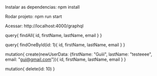 Instalar as dependencias: npm install

Rodar projeto: npm run start

Acessar: http://localhost:4000/graphql

query{
  findAll{
    id,
    firstName,
    lastName,
    email
  }
}

query{
  findOneById(id: 1){
    id,
    firstName,
    lastName,
    email
  }
}

mutation{
  create(newUserData: {firstName: "Guiii", lastName: "testeeee", email: "gui@gmail.com"}){
    id,
    firstName,
    lastName,
    email
  }
}

mutation{
  delete(id: 10)
}
